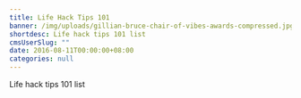 ```yaml
---
title: Life Hack Tips 101
banner: /img/uploads/gillian-bruce-chair-of-vibes-awards-compressed.jpg
shortdesc: Life hack tips 101 list
cmsUserSlug: ""
date: 2016-08-11T00:00:00+08:00
categories: null
---
```


Life hack tips 101 list